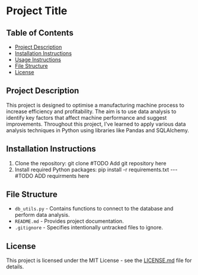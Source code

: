 # Project Title

## Table of Contents
- [Project Description](#project-description)
- [Installation Instructions](#installation-instructions)
- [Usage Instructions](#usage-instructions)
- [File Structure](#file-structure)
- [License](#license)

## Project Description
This project is designed to optimise a manufacturing machine process to increase efficiency and profitability. The aim is to use data analysis to identify key factors that affect machine performance and suggest improvements. Throughout this project, I've learned to apply various data analysis techniques in Python using libraries like Pandas and SQLAlchemy.

## Installation Instructions
1. Clone the repository: git clone #TODO Add git repository here
2. Install required Python packages: pip install -r requirements.txt --- #TODO ADD requirments here

## File Structure
- `db_utils.py` - Contains functions to connect to the database and perform data analysis.
- `README.md` - Provides project documentation.
- `.gitignore` - Specifies intentionally untracked files to ignore.

## License
This project is licensed under the MIT License - see the [LICENSE.md](LICENSE) file for details.

